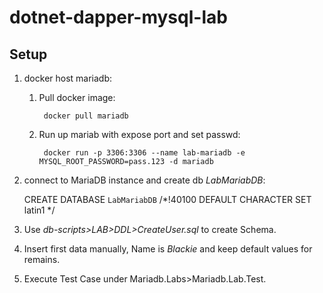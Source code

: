 # dotnet-dapper-mysql-lab #

## Setup ##
1. docker host mariadb:

    1. Pull docker image:

            docker pull mariadb

    2. Run up mariab with expose port and set passwd:

            docker run -p 3306:3306 --name lab-mariadb -e MYSQL_ROOT_PASSWORD=pass.123 -d mariadb

2. connect to MariaDB instance and create db *LabMariabDB*:

    CREATE DATABASE `LabMariabDB` /*!40100 DEFAULT CHARACTER SET latin1 */

3. Use *db-scripts>LAB>DDL>CreateUser.sql* to create Schema.
4. Insert first data manually, Name is *Blackie* and keep default values for remains. 
5. Execute Test Case under Mariadb.Labs>Mariadb.Lab.Test.